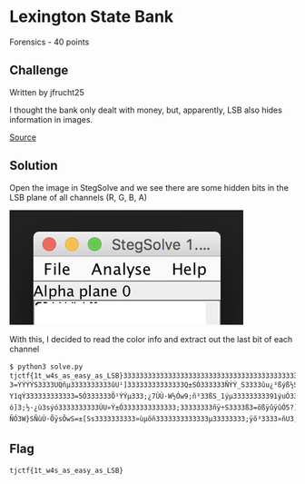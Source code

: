 # Lexington State Bank
Forensics - 40 points

## Challenge 

Written by jfrucht25

I thought the bank only dealt with money, but, apparently, LSB also hides information in images.

[Source](664afe59e115a10214ee14b11dd4c39bb07a361cdb5df1791a4553d4eb9bcca8_LexingtonStateBank.png)

## Solution
Open the image in StegSolve and we see there are some hidden bits in the LSB plane of all channels (R, G, B, A)

![screenshot.png](screenshot.png)

With this, I decided to read the color info and extract out the last bit of each channel

	$ python3 solve.py 
	tjctf{1t_w4s_as_easy_as_LSB}33333333333333333333333333333333333333333333333*3333333333333333333333333333333333333333333333333333333333333333333333333333333333333333333333333333333333333533333333333333333333333333333333333333s33]ÝÝW333333ÝñµÓ?3=ÝÝÝÝS3333UQñµ3333333333ûU¹]33333333333333Q±SÓ333333ÑÝÝ_S3333ûu¿³ßýß½S3331ßó¹}}×õ333333333?Y1qÝ333333333333=5Ó333333Õ¹ÝÝµ333;¿7ÙÙ·W½Ów9;ñ³33ßS_1ýµ33333333391ýuÓ333333333333ùõ3333333=ÿùwÓ3331uÛ]×7óY¿ûyÕ?ó]3;½·¿ù3sýó3333333333ÙU»Ý±Ó3333333333333;33333333ñÿ÷S3333ß3=õßÿûÿûÓ5?]3[?»wýs3333333333ß×y÷ùS333333333333=ÿ33333333;ÿóÓ3333ß?ÑÓ3W}SÑùÙ·ÕÿsÕwS=±[Ss3333333333»ùµõñ3333333333333µ33333333;ÿõ³3333»ñU3;wsÑÿÙYÿõ739³¹;yQ]333»333ÿõõó33W·Õ=}Y3Û[½Ó33333;


## Flag

	tjctf{1t_w4s_as_easy_as_LSB}